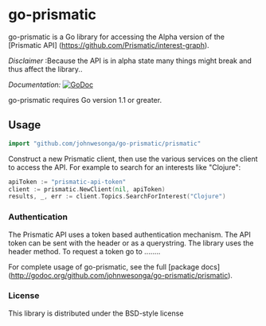 # go-prismatic
go-prismatic is a Go library for accessing the Alpha version of the [Prismatic API] (https://github.com/Prismatic/interest-graph).

_Disclaimer_ :Because the API is in alpha state many things might break and thus affect the library..

*Documentation:* [![GoDoc](https://godoc.org/github.com/johnwesonga/go-prismatic/prismatic?status.svg)](https://godoc.org/github.com/johnwesonga/go-prismatic/prismatic)

go-prismatic requires Go version 1.1 or greater.

## Usage ##
```go
import "github.com/johnwesonga/go-prismatic/prismatic"
```

Construct a new Prismatic client, then use the various services on the client to 
access the API. For example to search for an interests like "Clojure":

```go
apiToken := "prismatic-api-token"
client := prismatic.NewClient(nil, apiToken)
results, _, err := client.Topics.SearchForInterest("Clojure")
```

### Authentication ###
The Prismatic API uses a token based authentication mechanism. The API token can be sent with the header
or as a querystring. The library uses the header method.
To request a token go to ........


For complete usage of go-prismatic, see the full [package docs] (http://godoc.org/github.com/johnwesonga/go-prismatic/prismatic).


### License ###
This library is distributed under the BSD-style license
